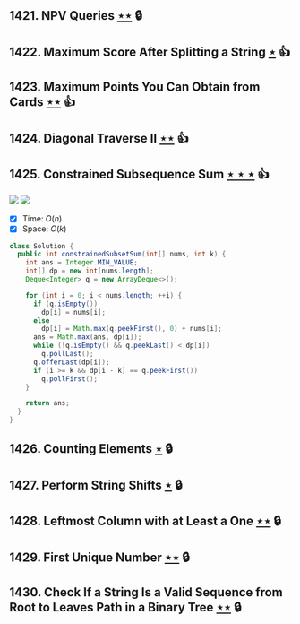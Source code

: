 ## 1421. NPV Queries [$\star\star$](https://leetcode.com/problems/npv-queries) 🔒

## 1422. Maximum Score After Splitting a String [$\star$](https://leetcode.com/problems/maximum-score-after-splitting-a-string) :thumbsup:

## 1423. Maximum Points You Can Obtain from Cards [$\star\star$](https://leetcode.com/problems/maximum-points-you-can-obtain-from-cards) :thumbsup:

## 1424. Diagonal Traverse II [$\star\star$](https://leetcode.com/problems/diagonal-traverse-ii) :thumbsup:

## 1425. Constrained Subsequence Sum [$\star\star\star$](https://leetcode.com/problems/constrained-subsequence-sum) :thumbsup:

![](https://img.shields.io/badge/-Dynamic%20Programming-113285.svg?style=flat-square) ![](https://img.shields.io/badge/-Monotonic%20Queue-F7D94C.svg?style=flat-square)

- [x] Time: $O(n)$
- [x] Space: $O(k)$

```java
class Solution {
  public int constrainedSubsetSum(int[] nums, int k) {
    int ans = Integer.MIN_VALUE;
    int[] dp = new int[nums.length];
    Deque<Integer> q = new ArrayDeque<>();

    for (int i = 0; i < nums.length; ++i) {
      if (q.isEmpty())
        dp[i] = nums[i];
      else
        dp[i] = Math.max(q.peekFirst(), 0) + nums[i];
      ans = Math.max(ans, dp[i]);
      while (!q.isEmpty() && q.peekLast() < dp[i])
        q.pollLast();
      q.offerLast(dp[i]);
      if (i >= k && dp[i - k] == q.peekFirst())
        q.pollFirst();
    }

    return ans;
  }
}
```

## 1426. Counting Elements [$\star$](https://leetcode.com/problems/counting-elements) 🔒

## 1427. Perform String Shifts [$\star$](https://leetcode.com/problems/perform-string-shifts) 🔒

## 1428. Leftmost Column with at Least a One [$\star\star$](https://leetcode.com/problems/leftmost-column-with-at-least-a-one) 🔒

## 1429. First Unique Number [$\star\star$](https://leetcode.com/problems/first-unique-number) 🔒

## 1430. Check If a String Is a Valid Sequence from Root to Leaves Path in a Binary Tree [$\star\star$](https://leetcode.com/problems/check-if-a-string-is-a-valid-sequence-from-root-to-leaves-path-in-a-binary-tree) 🔒
